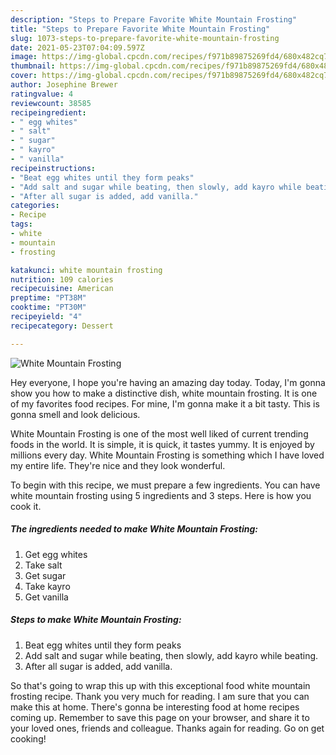 ```yaml
---
description: "Steps to Prepare Favorite White Mountain Frosting"
title: "Steps to Prepare Favorite White Mountain Frosting"
slug: 1073-steps-to-prepare-favorite-white-mountain-frosting
date: 2021-05-23T07:04:09.597Z
image: https://img-global.cpcdn.com/recipes/f971b89875269fd4/680x482cq70/white-mountain-frosting-recipe-main-photo.jpg
thumbnail: https://img-global.cpcdn.com/recipes/f971b89875269fd4/680x482cq70/white-mountain-frosting-recipe-main-photo.jpg
cover: https://img-global.cpcdn.com/recipes/f971b89875269fd4/680x482cq70/white-mountain-frosting-recipe-main-photo.jpg
author: Josephine Brewer
ratingvalue: 4
reviewcount: 38585
recipeingredient:
- " egg whites"
- " salt"
- " sugar"
- " kayro"
- " vanilla"
recipeinstructions:
- "Beat egg whites until they form peaks"
- "Add salt and sugar while beating, then slowly, add kayro while beating."
- "After all sugar is added, add vanilla."
categories:
- Recipe
tags:
- white
- mountain
- frosting

katakunci: white mountain frosting 
nutrition: 109 calories
recipecuisine: American
preptime: "PT38M"
cooktime: "PT30M"
recipeyield: "4"
recipecategory: Dessert

---
```



![White Mountain Frosting](https://img-global.cpcdn.com/recipes/f971b89875269fd4/680x482cq70/white-mountain-frosting-recipe-main-photo.jpg)

Hey everyone, I hope you're having an amazing day today. Today, I'm gonna show you how to make a distinctive dish, white mountain frosting. It is one of my favorites food recipes. For mine, I'm gonna make it a bit tasty. This is gonna smell and look delicious.

White Mountain Frosting is one of the most well liked of current trending foods in the world. It is simple, it is quick, it tastes yummy. It is enjoyed by millions every day. White Mountain Frosting is something which I have loved my entire life. They're nice and they look wonderful.




To begin with this recipe, we must prepare a few ingredients. You can have white mountain frosting using 5 ingredients and 3 steps. Here is how you cook it.

<!--inarticleads1-->

##### The ingredients needed to make White Mountain Frosting:

1. Get  egg whites
1. Take  salt
1. Get  sugar
1. Take  kayro
1. Get  vanilla




<!--inarticleads2-->

##### Steps to make White Mountain Frosting:

1. Beat egg whites until they form peaks
1. Add salt and sugar while beating, then slowly, add kayro while beating.
1. After all sugar is added, add vanilla.




So that's going to wrap this up with this exceptional food white mountain frosting recipe. Thank you very much for reading. I am sure that you can make this at home. There's gonna be interesting food at home recipes coming up. Remember to save this page on your browser, and share it to your loved ones, friends and colleague. Thanks again for reading. Go on get cooking!
